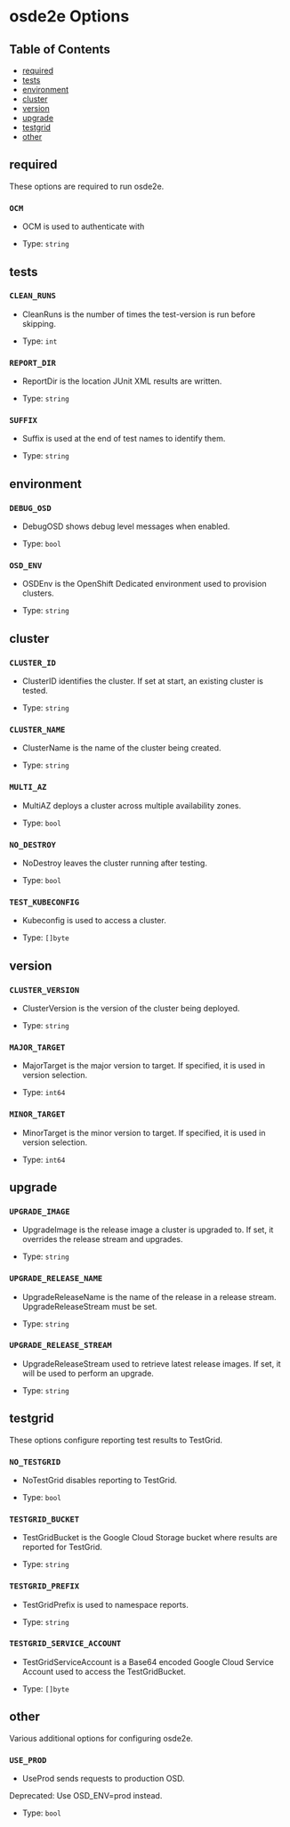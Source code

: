 # osde2e Options

## Table of Contents
- [required](#required)
- [tests](#tests)
- [environment](#environment)
- [cluster](#cluster)
- [version](#version)
- [upgrade](#upgrade)
- [testgrid](#testgrid)
- [other](#other)



## required
These options are required to run osde2e.

### `OCM`

- OCM is used to authenticate with 

- Type: `string`

## tests


### `CLEAN_RUNS`

- CleanRuns is the number of times the test-version is run before skipping.

- Type: `int`

### `REPORT_DIR`

- ReportDir is the location JUnit XML results are written.

- Type: `string`

### `SUFFIX`

- Suffix is used at the end of test names to identify them.

- Type: `string`

## environment


### `DEBUG_OSD`

- DebugOSD shows debug level messages when enabled.

- Type: `bool`

### `OSD_ENV`

- OSDEnv is the OpenShift Dedicated environment used to provision clusters.

- Type: `string`

## cluster


### `CLUSTER_ID`

- ClusterID identifies the cluster. If set at start, an existing cluster is tested.

- Type: `string`

### `CLUSTER_NAME`

- ClusterName is the name of the cluster being created.

- Type: `string`

### `MULTI_AZ`

- MultiAZ deploys a cluster across multiple availability zones.

- Type: `bool`

### `NO_DESTROY`

- NoDestroy leaves the cluster running after testing.

- Type: `bool`

### `TEST_KUBECONFIG`

- Kubeconfig is used to access a cluster.

- Type: `[]byte`

## version


### `CLUSTER_VERSION`

- ClusterVersion is the version of the cluster being deployed.

- Type: `string`

### `MAJOR_TARGET`

- MajorTarget is the major version to target. If specified, it is used in version selection.

- Type: `int64`

### `MINOR_TARGET`

- MinorTarget is the minor version to target. If specified, it is used in version selection.

- Type: `int64`

## upgrade


### `UPGRADE_IMAGE`

- UpgradeImage is the release image a cluster is upgraded to. If set, it overrides the release stream and upgrades.

- Type: `string`

### `UPGRADE_RELEASE_NAME`

- UpgradeReleaseName is the name of the release in a release stream. UpgradeReleaseStream must be set.

- Type: `string`

### `UPGRADE_RELEASE_STREAM`

- UpgradeReleaseStream used to retrieve latest release images. If set, it will be used to perform an upgrade.

- Type: `string`

## testgrid
These options configure reporting test results to TestGrid.

### `NO_TESTGRID`

- NoTestGrid disables reporting to TestGrid.

- Type: `bool`

### `TESTGRID_BUCKET`

- TestGridBucket is the Google Cloud Storage bucket where results are reported for TestGrid.

- Type: `string`

### `TESTGRID_PREFIX`

- TestGridPrefix is used to namespace reports.

- Type: `string`

### `TESTGRID_SERVICE_ACCOUNT`

- TestGridServiceAccount is a Base64 encoded Google Cloud Service Account used to access the TestGridBucket.

- Type: `[]byte`

## other
Various additional options for configuring osde2e.

### `USE_PROD`

- UseProd sends requests to production OSD.

Deprecated: Use OSD_ENV=prod instead.

- Type: `bool`
